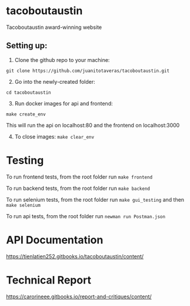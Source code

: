 # tacoboutaustin
Tacoboutaustin award-winning website

## Setting up:

1. Clone the github repo to your machine:

 `git clone https://github.com/juanitotaveras/tacoboutaustin.git`

2. Go into the newly-created folder:

`cd tacoboutaustin`

3. Run docker images for api and frontend:

`make create_env`

This will run the api on localhost:80 and the frontend on localhost:3000

4. To close images:
`make clear_env`

# Testing
To run frontend tests, from the root folder run `make frontend`

To run backend tests, from the root folder run `make backend`

To run selenium tests, from the root folder run `make gui_testing` and then `make selenium`

To run api tests, from the root folder run `newman run Postman.json`

# API Documentation
https://tienlatien252.gitbooks.io/tacoboutaustin/content/

# Technical Report
https://carorineee.gitbooks.io/report-and-critiques/content/
